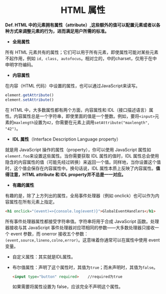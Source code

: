 # <center>HTML 属性</center>

**Def. HTML 中的元素拥有属性（attribute）,这些额外的值可以配置元素或者以各种方式来调整元素的行为，进而满足用户所需的标准。**

- **全局属性**

所有 HTML 元素共有的属性；它们可以用于所有元素，即使属性可能对某些元素不起作用，例如 `id, class, autofocus`。相对立的，<meta>中的charset，仅用于在<meta>中申明字符编码。

- **内容属性**


在内容（HTML 代码）中设置的属性，也可以通过JavaScript来读写。

```js
element.getAttribute()
element.setAttribute()
```

在 HTML 中，大多数属性都有两个方面，内容属性和 IDL（接口描述语言）属性。内容属性总是一个字符串，即使里面的值是一个整数。例如，要将` <input> `元素的` maxlength `设置为`42`，你需要在元素上调用` setAttribute("maxlength", "42") `。

- **IDL 属性**（Interface Description Language property）

就是用 JavaScript 操作的属性（property），你可以使用 JavaScript 属性如` element.foo `来设置这些属性。当你需要获取 IDL 属性的值时，IDL 属性总会使用隐含的内容属性的值（可能先经过转换）来返回一个值。同样地，当你设置这个值时，这个值会保存在内容属性中。换句话说，IDL 属性本质上反映了内容属性。**值得注意，HTML attribute 和 IDL property并不总是一一对应。**

- **有趣的属性**

有趣的是，除了上方列出的属性，全局事件处理器（例如 onclick）也可以作为内容属性在所有元素上指定。

```html
<h1 onclick="(event)=>{console.log(event)}">GlobalEventHandlers</h1>
```

所有事件处理器属性都接受字符串值。字符串将用于合成 JavaScript 函数。处理器接收与其 JavaScript 事件处理器对应项相同的参数——大多数处理器只接收一个 event 参数，而 onerror 接收五个参数：`(event,source,lineno,colno,error)`。这意味着你通常可以在属性中使用 event 变量。

- 自定义属性：其实就是IDL属性。
- 布尔值属性：声明了这个属性时，其值为`true`；而未声明时，其值为`false`。

  ```html
  <input type="button" required>    //required为true
  ```

  如果需要将属性设置为 false，应该完全不声明这个属性。
